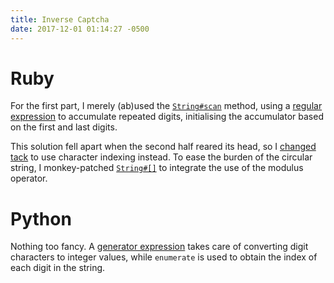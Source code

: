 ```yaml
---
title: Inverse Captcha
date: 2017-12-01 01:14:27 -0500
---
```

# Ruby
For the first part, I merely (ab)used the [`String#scan`][1] method, using a
[regular expression][ruby1] to accumulate repeated digits, initialising the
accumulator based on the first and last digits.

This solution fell apart when the second half reared its head, so I [changed
tack][ruby2] to use character indexing instead. To ease the burden of the
circular string, I monkey-patched [`String#[]`][2] to integrate the use of the
modulus operator.

# Python
Nothing too fancy. A [generator expression][python] takes care of converting
digit characters to integer values, while `enumerate` is used to obtain the
index of each digit in the string.

[1]: http://ruby-doc.org/core-2.4.2/String.html#method-i-scan
[2]: http://ruby-doc.org/core-2.4.2/String.html#method-i-5B-5D
[python]: https://github.com/slyfoxza/advent-of-code/blob/7d7b96135c981dc9526fc8d5c24180eb8d020042/2017/01/python.py#L5
[ruby1]: https://github.com/slyfoxza/advent-of-code/blob/a5d27993fd3ba4602bd7478b68349e7f89ddb4dd/2017/01/test1.rb#L4
[ruby2]: https://github.com/slyfoxza/advent-of-code/blob/094c5a21c2b56f0d4c1de95f5f2ce959c40ed411/2017/01/test1.rb
